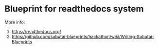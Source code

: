 # Blueprint for readthedocs system

More info:
1. https://readthedocs.org/
2. https://github.com/subutai-blueprints/hackathon/wiki/Writing-Subutai-Blueprints

